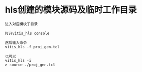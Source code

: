 # hls创建的模块源码及临时工作目录
```
进入对应模块子目录

打开vitis_hls console

然后输入命令
vitis_hls -f proj_gen.tcl

也可以
vitis_hls -i
> source ./proj_gen.tcl
```
